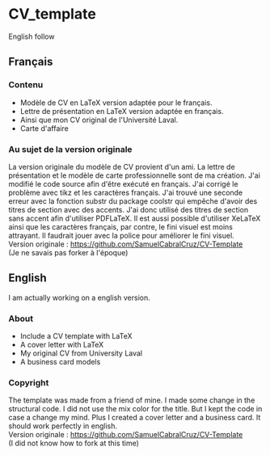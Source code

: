 # CV_template <br />
English follow

## Français
### Contenu
- Modèle de CV en LaTeX version adaptée pour le français. 
- Lettre de présentation en LaTeX version adaptée en français. 
- Ainsi que mon CV original de l'Université Laval. 
- Carte d'affaire

### Au sujet de la version originale
La version originale du modèle de CV provient d'un ami. La lettre de présentation et le modèle de carte professionnelle sont de ma création. J'ai modifié le code source afin d'être exécuté en français. J'ai corrigé le problème avec tikz et les caractères français. J'ai trouvé une seconde erreur avec la fonction substr du package coolstr qui empêche d'avoir des titres de section avec des accents. J'ai donc utilisé des titres de section sans accent afin d'utiliser PDFLaTeX. Il est aussi possible d'utiliser XeLaTeX ainsi que les caractères français, par contre, le fini visuel est moins attrayant. Il faudrait jouer avec la police pour améliorer le fini visuel. <br />
Version originale : https://github.com/SamuelCabralCruz/CV-Template <br />
(Je ne savais pas forker à l'époque)

## English
I am actually working on a english version.<br />

### About
- Include a CV template with LaTeX
- A cover letter with LaTeX 
- My original CV from University Laval
- A business card models

### Copyright
The template was made from a friend of mine. I made some change in the structural code. I did not use the mix color for the title. But I kept the code in case a change my mind. Plus I created a cover letter and a business card. It should work perfectly in english. <br />
Version originale : https://github.com/SamuelCabralCruz/CV-Template <br />
(I did not know how to fork at this time)


